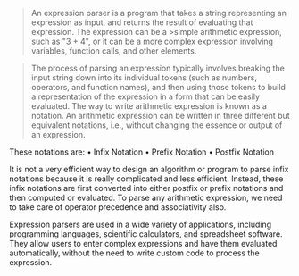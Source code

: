 
>An expression parser is a program that takes a string representing an expression as input, and returns the result of evaluating that expression. The expression can be a >simple arithmetic expression, such as "3 + 4", or it can be a more complex expression involving variables, function calls, and other elements.

>The process of parsing an expression typically involves breaking the input string down into its individual tokens (such as numbers, operators, and function names), and then using those tokens to build a representation of the expression in a form that can be easily evaluated.
The way to write arithmetic expression is known as a notation. An arithmetic expression can be written in three different but equivalent notations, i.e., without changing the essence or output of an expression. 

These notations are:
•	Infix Notation
•	Prefix Notation
•	Postfix Notation

It is not a very efficient way to design an algorithm or program to parse infix notations because it is really complicated and less efficient. Instead, these infix notations are first converted into either postfix or prefix notations and then computed or evaluated.
To parse any arithmetic expression, we need to take care of operator precedence and associativity also.

Expression parsers are used in a wide variety of applications, including programming languages, scientific calculators, and spreadsheet software. They allow users to enter complex expressions and have them evaluated automatically, without the need to write custom code to process the expression.
